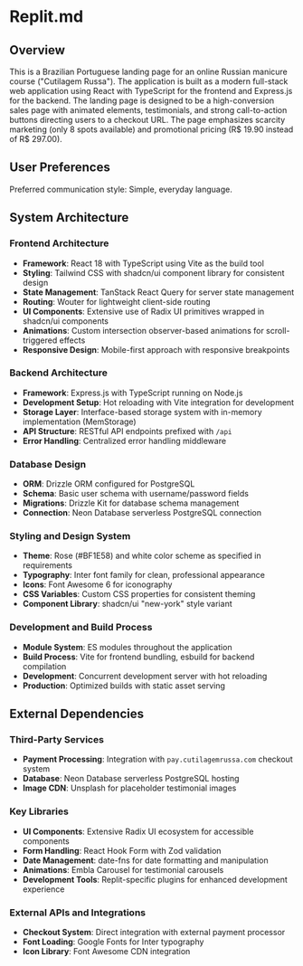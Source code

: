 # Replit.md

## Overview

This is a Brazilian Portuguese landing page for an online Russian manicure course ("Cutilagem Russa"). The application is built as a modern full-stack web application using React with TypeScript for the frontend and Express.js for the backend. The landing page is designed to be a high-conversion sales page with animated elements, testimonials, and strong call-to-action buttons directing users to a checkout URL. The page emphasizes scarcity marketing (only 8 spots available) and promotional pricing (R$ 19.90 instead of R$ 297.00).

## User Preferences

Preferred communication style: Simple, everyday language.

## System Architecture

### Frontend Architecture
- **Framework**: React 18 with TypeScript using Vite as the build tool
- **Styling**: Tailwind CSS with shadcn/ui component library for consistent design
- **State Management**: TanStack React Query for server state management
- **Routing**: Wouter for lightweight client-side routing
- **UI Components**: Extensive use of Radix UI primitives wrapped in shadcn/ui components
- **Animations**: Custom intersection observer-based animations for scroll-triggered effects
- **Responsive Design**: Mobile-first approach with responsive breakpoints

### Backend Architecture  
- **Framework**: Express.js with TypeScript running on Node.js
- **Development Setup**: Hot reloading with Vite integration for development
- **Storage Layer**: Interface-based storage system with in-memory implementation (MemStorage)
- **API Structure**: RESTful API endpoints prefixed with `/api`
- **Error Handling**: Centralized error handling middleware

### Database Design
- **ORM**: Drizzle ORM configured for PostgreSQL
- **Schema**: Basic user schema with username/password fields
- **Migrations**: Drizzle Kit for database schema management
- **Connection**: Neon Database serverless PostgreSQL connection

### Styling and Design System
- **Theme**: Rose (#BF1E58) and white color scheme as specified in requirements
- **Typography**: Inter font family for clean, professional appearance
- **Icons**: Font Awesome 6 for iconography
- **CSS Variables**: Custom CSS properties for consistent theming
- **Component Library**: shadcn/ui "new-york" style variant

### Development and Build Process
- **Module System**: ES modules throughout the application
- **Build Process**: Vite for frontend bundling, esbuild for backend compilation
- **Development**: Concurrent development server with hot reloading
- **Production**: Optimized builds with static asset serving

## External Dependencies

### Third-Party Services
- **Payment Processing**: Integration with `pay.cutilagemrussa.com` checkout system
- **Database**: Neon Database serverless PostgreSQL hosting
- **Image CDN**: Unsplash for placeholder testimonial images

### Key Libraries
- **UI Components**: Extensive Radix UI ecosystem for accessible components
- **Form Handling**: React Hook Form with Zod validation
- **Date Management**: date-fns for date formatting and manipulation  
- **Animations**: Embla Carousel for testimonial carousels
- **Development Tools**: Replit-specific plugins for enhanced development experience

### External APIs and Integrations
- **Checkout System**: Direct integration with external payment processor
- **Font Loading**: Google Fonts for Inter typography
- **Icon Library**: Font Awesome CDN integration